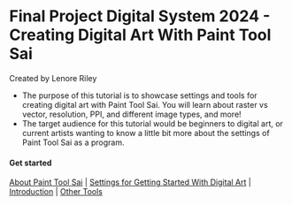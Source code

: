 # Final Project Digital System 2024 - Creating Digital Art With Paint Tool Sai
Created by Lenore Riley  
- The purpose of this tutorial is to showcase settings and tools for creating digital art with Paint Tool Sai. You will learn about raster vs vector, resolution, PPI, and different image types, and more!
- The target audience for this tutorial would be beginners to digital art, or current artists wanting to know a little bit more about the settings of Paint Tool Sai as a program.
#### Get started
[ About Paint Tool Sai](sai.md) | [Settings for Getting Started With Digital Art](settings.md) | [Introduction](introduction.md) | [Other Tools](tools.md)
